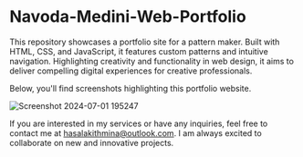 # Navoda-Medini-Web-Portfolio
This repository showcases a portfolio site for a pattern maker. Built with HTML, CSS, and JavaScript, it features custom patterns and intuitive navigation. Highlighting creativity and functionality in web design, it aims to deliver compelling digital experiences for creative professionals.

Below, you'll find screenshots highlighting this portfolio website.

![Screenshot 2024-07-01 195247](https://github.com/KithM4/Portfolio-Website-NavodaMedini/assets/168661545/6fe800d0-c1ab-456f-87b4-73a308f2decf)


If you are interested in my services or have any inquiries, feel free to contact me at hasalakithmina@outlook.com. I am always excited to collaborate on new and innovative projects.








